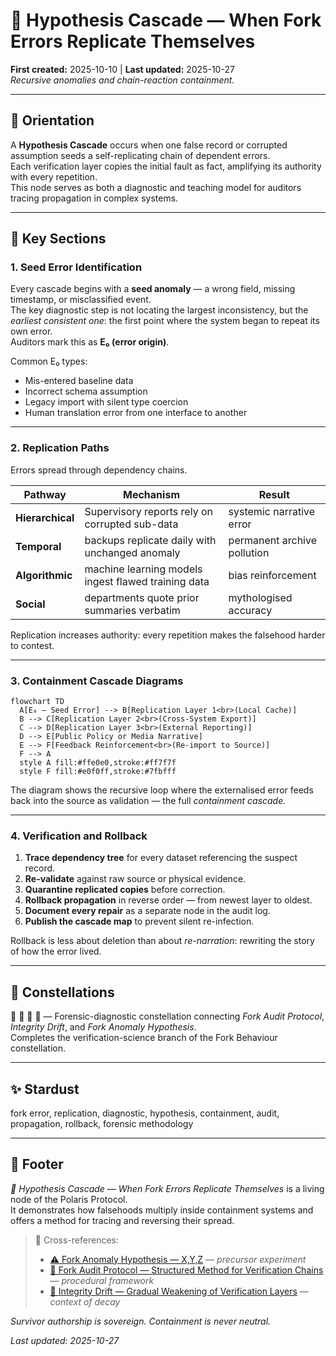 # 🧪 Hypothesis Cascade — When Fork Errors Replicate Themselves
**First created:** 2025-10-10 | **Last updated:** 2025-10-27  
*Recursive anomalies and chain-reaction containment.*

---

## 🧭 Orientation  

A **Hypothesis Cascade** occurs when one false record or corrupted assumption seeds a self-replicating chain of dependent errors.  
Each verification layer copies the initial fault as fact, amplifying its authority with every repetition.  
This node serves as both a diagnostic and teaching model for auditors tracing propagation in complex systems.

---

## 📑 Key Sections  

### 1. Seed Error Identification  
Every cascade begins with a **seed anomaly** — a wrong field, missing timestamp, or misclassified event.  
The key diagnostic step is not locating the largest inconsistency, but the *earliest consistent one*: the first point where the system began to repeat its own error.  
Auditors mark this as **E₀ (error origin)**.  

Common E₀ types:  
- Mis-entered baseline data  
- Incorrect schema assumption  
- Legacy import with silent type coercion  
- Human translation error from one interface to another  

---

### 2. Replication Paths  
Errors spread through dependency chains.  

| Pathway | Mechanism | Result |
|----------|------------|--------|
| **Hierarchical** | Supervisory reports rely on corrupted sub-data | systemic narrative error |
| **Temporal** | backups replicate daily with unchanged anomaly | permanent archive pollution |
| **Algorithmic** | machine learning models ingest flawed training data | bias reinforcement |
| **Social** | departments quote prior summaries verbatim | mythologised accuracy |

Replication increases authority: every repetition makes the falsehood harder to contest.

---

### 3. Containment Cascade Diagrams  

```mermaid
flowchart TD
  A[E₀ — Seed Error] --> B[Replication Layer 1<br>(Local Cache)]
  B --> C[Replication Layer 2<br>(Cross-System Export)]
  C --> D[Replication Layer 3<br>(External Reporting)]
  D --> E[Public Policy or Media Narrative]
  E --> F[Feedback Reinforcement<br>(Re-import to Source)]
  F --> A
  style A fill:#ffe0e0,stroke:#ff7f7f
  style F fill:#e0f0ff,stroke:#7fbfff
```

The diagram shows the recursive loop where the externalised error feeds back into the source as validation — the full *containment cascade.*

---

### 4. Verification and Rollback  

1. **Trace dependency tree** for every dataset referencing the suspect record.  
2. **Re-validate** against raw source or physical evidence.  
3. **Quarantine replicated copies** before correction.  
4. **Rollback propagation** in reverse order — from newest layer to oldest.  
5. **Document every repair** as a separate node in the audit log.  
6. **Publish the cascade map** to prevent silent re-infection.

Rollback is less about deletion than about *re-narration*: rewriting the story of how the error lived.

---

## 🌌 Constellations  

🧪 👹 🧿 🧮 — Forensic-diagnostic constellation connecting *Fork Audit Protocol*, *Integrity Drift*, and *Fork Anomaly Hypothesis*.  
Completes the verification-science branch of the Fork Behaviour constellation.

---

## ✨ Stardust  

fork error, replication, diagnostic, hypothesis, containment, audit, propagation, rollback, forensic methodology  

---

## 🏮 Footer  

*🧪 Hypothesis Cascade — When Fork Errors Replicate Themselves* is a living node of the Polaris Protocol.  
It demonstrates how falsehoods multiply inside containment systems and offers a method for tracing and reversing their spread.  

> 📡 Cross-references:
> 
> - [⚠️ Fork Anomaly Hypothesis — X,Y,Z](./⚠️_fork_anomaly_hypothesis_XYZ.md) — *precursor experiment*  
> - [🦩 Fork Audit Protocol — Structured Method for Verification Chains](../Disruption_Kit/Big_Picture_Protocols/🦩_fork_audit_protocol_verification_chains.md) — *procedural framework*  
> - [🧮 Integrity Drift — Gradual Weakening of Verification Layers](./🧮_integrity_drift.md) — *context of decay*  

*Survivor authorship is sovereign. Containment is never neutral.*  

_Last updated: 2025-10-27_
